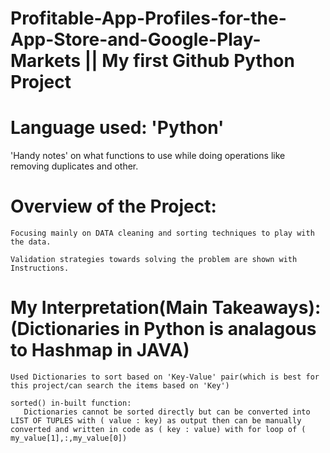# Profitable-App-Profiles-for-the-App-Store-and-Google-Play-Markets || My first Github Python Project
# Language used: 'Python'
  'Handy notes' on what functions to use while doing operations like removing duplicates and other.
# Overview of the Project: 
    Focusing mainly on DATA cleaning and sorting techniques to play with the data.

    Validation strategies towards solving the problem are shown with Instructions.

# My Interpretation(Main Takeaways): (Dictionaries in Python is analagous to Hashmap in JAVA)
    Used Dictionaries to sort based on 'Key-Value' pair(which is best for this project/can search the items based on 'Key')

    sorted() in-built function:
       Dictionaries cannot be sorted directly but can be converted into LIST OF TUPLES with ( value : key) as output then can be manually converted and written in code as ( key : value) with for loop of ( my_value[1],:,my_value[0])
